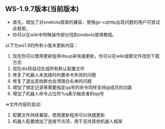 ## WS-1.9.7版本(当前版本)

- 首先，增加了对onebots框架的兼容，使用go-cqhttp出现问题的用户可尝试此框架。
- 你可以在wiki中特殊操作部分找到onebots使用教程。

以下为ws1.9的所有小版本更新内容：

1. 现在你可以使用更新程序dlsup来快速更新，你可以在wiki或群文件找到下载方式
2. 现在dls将自动生成所有默认配置文件
3. 修复了机器人未连接时内置命令失效的问题
4. 修复了退出其他群也会清理白名单的问题
5. 增加了绑定记录等需要指定qq号的命令同样支持@成员的功能
6. 增加了机器人命令占位符%q表示触发者的qq号

=>文件内容的变动:

1. 配置文件持续兼容，使用更新程序可以快捷更新
2. 机器人配置增加了连接节点项，用于支持其他机器人框架
